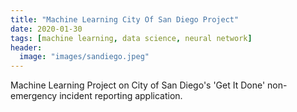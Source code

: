 ```yaml
---
title: "Machine Learning City Of San Diego Project"
date: 2020-01-30
tags: [machine learning, data science, neural network]
header:
  image: "images/sandiego.jpeg"
---
```

Machine Learning Project on City of San Diego's 'Get It Done' non-emergency incident reporting application.
